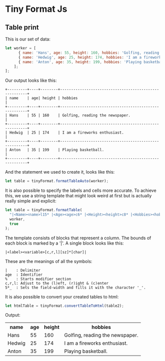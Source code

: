 # Tiny Format Js

## Table print

This is our set of data:

```js
let worker = [
      { name: 'Hans', age: 55, height: 160, hobbies: 'Golfing, reading the newspaper' },
      { name: 'Hedwig', age: 25, height: 174, hobbies: 'I am a fireworks enthusiast.' },
      { name: 'Anton', age: 35, height: 199, hobbies: 'Playing basketball.' },
    ];
];
```

Our output looks like this:

```
+---------+----+--------+-------------------------------------------------------+
| name    | age| height | hobbies                                               |
+---------+----+--------+-------------------------------------------------------+
| Hans    | 55 | 160    | Golfing, reading the newspaper.                       |
+---------+----+--------+-------------------------------------------------------+
| Hedwig  | 25 | 174    | I am a fireworks enthusiast.                          |
+---------+----+--------+-------------------------------------------------------+
| Anton   | 35 | 199    | Playing basketball.                                   |
+---------+----+--------+-------------------------------------------------------+
```

And the statement we used to create it, looks like this:

```js
let table = tinyFormat.formatTableAuto(worker);
```

It is also possible to specify the labels and cells more accurate. To achieve this, we use
a string template that might look weird at first but is actually really simple and explicit:

```js
let table = tinyFormat.formatTable(
  "|<Name><name>l15* |<Age><age>c6* |<Height><height>c8* |<Hobbies><hobbies>l40* |",
  worker,
  true
);
```

The template consists of blocks that represent a column. The bounds of each block is marked by a '|'.
A single block looks like this:

```
|<label><variable>[c,r,l][sz]*[char]|
```

These are the meanings of all the symbols:

```
|    : Delimiter
age  : Identifier
%    : Starts modifier section
c,r,l: Adjust to the (l)eft, (r)ight & (c)enter
5*_  : Sets the field-width and fills it with the character '_'.
```

It is also possible to convert your created tables to html:

```js
let htmlTable = tinyFormat.convertTableToHtml(table2);
```

Output:

<table>
    <tr>
        <th> name </th>
        <th> age</th>
        <th> height </th>
        <th> hobbies </th>
    </tr>
    <tr>
        <td> Hans </td>
        <td> 55 </td>
        <td> 160 </td>
        <td> Golfing, reading the newspaper. </td>
    </tr>
    <tr>
        <td> Hedwig </td>
        <td> 25 </td>
        <td> 174 </td>
        <td> I am a fireworks enthusiast. </td>
    </tr>
    <tr>
        <td> Anton </td>
        <td> 35 </td>
        <td> 199 </td>
        <td> Playing basketball. </td>
    </tr>
</table>
